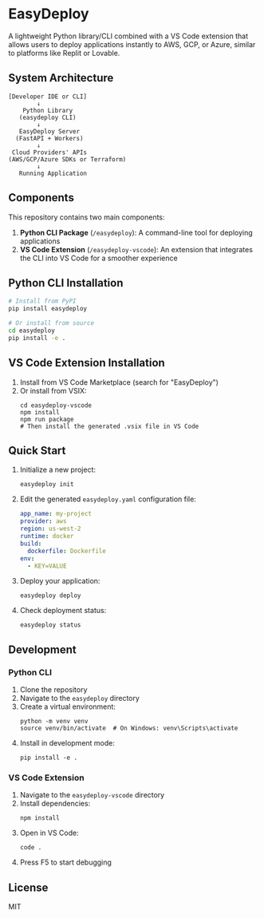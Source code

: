 # EasyDeploy

A lightweight Python library/CLI combined with a VS Code extension that allows users to deploy applications instantly to AWS, GCP, or Azure, similar to platforms like Replit or Lovable.

## System Architecture

```
[Developer IDE or CLI]
        ↓
    Python Library
   (easydeploy CLI)
        ↓
   EasyDeploy Server
  (FastAPI + Workers)
        ↓
 Cloud Providers' APIs
(AWS/GCP/Azure SDKs or Terraform)
        ↓
   Running Application
```

## Components

This repository contains two main components:

1. **Python CLI Package** (`/easydeploy`): A command-line tool for deploying applications
2. **VS Code Extension** (`/easydeploy-vscode`): An extension that integrates the CLI into VS Code for a smoother experience

## Python CLI Installation

```bash
# Install from PyPI
pip install easydeploy

# Or install from source
cd easydeploy
pip install -e .
```

## VS Code Extension Installation

1. Install from VS Code Marketplace (search for "EasyDeploy")
2. Or install from VSIX:
   ```
   cd easydeploy-vscode
   npm install
   npm run package
   # Then install the generated .vsix file in VS Code
   ```

## Quick Start

1. Initialize a new project:
   ```
   easydeploy init
   ```

2. Edit the generated `easydeploy.yaml` configuration file:
   ```yaml
   app_name: my-project
   provider: aws
   region: us-west-2
   runtime: docker
   build:
     dockerfile: Dockerfile
   env:
     - KEY=VALUE
   ```

3. Deploy your application:
   ```
   easydeploy deploy
   ```

4. Check deployment status:
   ```
   easydeploy status
   ```

## Development

### Python CLI

1. Clone the repository
2. Navigate to the `easydeploy` directory
3. Create a virtual environment:
   ```
   python -m venv venv
   source venv/bin/activate  # On Windows: venv\Scripts\activate
   ```
4. Install in development mode:
   ```
   pip install -e .
   ```

### VS Code Extension

1. Navigate to the `easydeploy-vscode` directory
2. Install dependencies:
   ```
   npm install
   ```
3. Open in VS Code:
   ```
   code .
   ```
4. Press F5 to start debugging

## License

MIT 